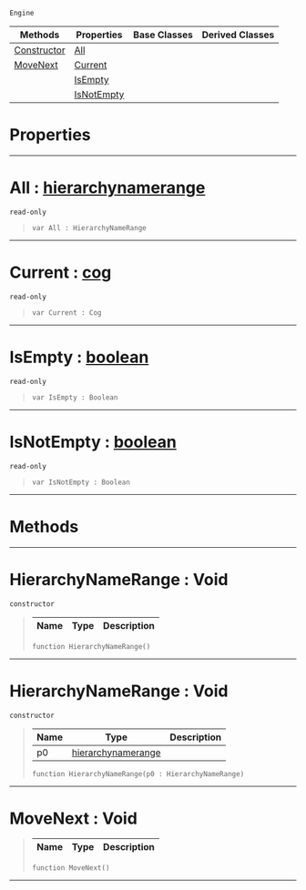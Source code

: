  `Engine`

|Methods|Properties|Base Classes|Derived Classes|
|---|---|---|---|
|[ Constructor](https://plasmaengine.github.io/PlasmaDocs/Plasma1/C++/code_reference/class_reference/hierarchynamerange.md#hierarchynamerange-void)|[ All](https://plasmaengine.github.io/PlasmaDocs/Plasma1/C++/code_reference/class_reference/hierarchynamerange.md#all-plasma-engine-document)| | |
|[ MoveNext](https://plasmaengine.github.io/PlasmaDocs/Plasma1/C++/code_reference/class_reference/hierarchynamerange.md#movenext-void)|[ Current](https://plasmaengine.github.io/PlasmaDocs/Plasma1/C++/code_reference/class_reference/hierarchynamerange.md#current-plasma-engine-docu)| | |
| |[ IsEmpty](https://plasmaengine.github.io/PlasmaDocs/Plasma1/C++/code_reference/class_reference/hierarchynamerange.md#isempty-plasma-engine-docu)| | |
| |[ IsNotEmpty](https://plasmaengine.github.io/PlasmaDocs/Plasma1/C++/code_reference/class_reference/hierarchynamerange.md#isnotempty-plasma-engine-d)| | |


 #  Properties


---  
 #  All : [hierarchynamerange](https://plasmaengine.github.io/PlasmaDocs/Plasma1/C++/code_reference/class_reference/hierarchynamerange.md)

 `read-only`

> 
> ``` lang=cpp, name=Lightning
> var All : HierarchyNameRange


---  
 #  Current : [cog](https://plasmaengine.github.io/PlasmaDocs/Plasma1/C++/code_reference/class_reference/cog.md)

 `read-only`

> 
> ``` lang=cpp, name=Lightning
> var Current : Cog


---  
 #  IsEmpty : [boolean](https://plasmaengine.github.io/PlasmaDocs/Plasma1/C++/code_reference/lightning_base_types/boolean.md)

 `read-only`

> 
> ``` lang=cpp, name=Lightning
> var IsEmpty : Boolean


---  
 #  IsNotEmpty : [boolean](https://plasmaengine.github.io/PlasmaDocs/Plasma1/C++/code_reference/lightning_base_types/boolean.md)

 `read-only`

> 
> ``` lang=cpp, name=Lightning
> var IsNotEmpty : Boolean


---  
 #  Methods


---  
 #  HierarchyNameRange : Void

 `constructor`

> 
> |Name|Type|Description|
> |---|---|---|
> ``` lang=cpp, name=Lightning
> function HierarchyNameRange()
> ``` 


---  
 #  HierarchyNameRange : Void

 `constructor`

> 
> |Name|Type|Description|
> |---|---|---|
> |p0|[hierarchynamerange](https://plasmaengine.github.io/PlasmaDocs/Plasma1/C++/code_reference/class_reference/hierarchynamerange.md)| |
> ``` lang=cpp, name=Lightning
> function HierarchyNameRange(p0 : HierarchyNameRange)
> ``` 


---  
 #  MoveNext : Void

> 
> |Name|Type|Description|
> |---|---|---|
> ``` lang=cpp, name=Lightning
> function MoveNext()
> ``` 


---  
 

 